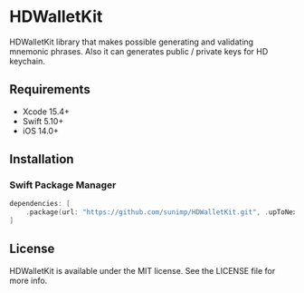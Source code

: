 # HDWalletKit

HDWalletKit library that makes possible generating and validating mnemonic phrases. Also it can generates public / private keys for HD keychain.

## Requirements

* Xcode 15.4+
* Swift 5.10+
* iOS 14.0+

## Installation

### Swift Package Manager

```swift
dependencies: [
    .package(url: "https://github.com/sunimp/HDWalletKit.git", .upToNextMajor(from: "1.0.0"))
]
```

## License

HDWalletKit is available under the MIT license. See the LICENSE file for more info.
